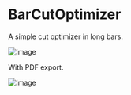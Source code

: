# BarCutOptimizer

A simple cut optimizer in long bars.

![image](https://github.com/user-attachments/assets/34e76314-0625-4672-96b8-ef894f9d3e66)

With PDF export.

![image](https://github.com/user-attachments/assets/eaf5f3b7-8bff-4ff5-bead-9ec7d4335101)
